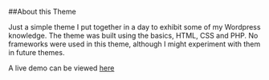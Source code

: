 ##About this Theme

Just a simple theme I put together in a day to exhibit some of my Wordpress knowledge. The theme was built using the basics, HTML, CSS and PHP. No frameworks were used in this theme, although I might experiment with them in future themes.

A live demo can be viewed [here](http://rapid.digital)
